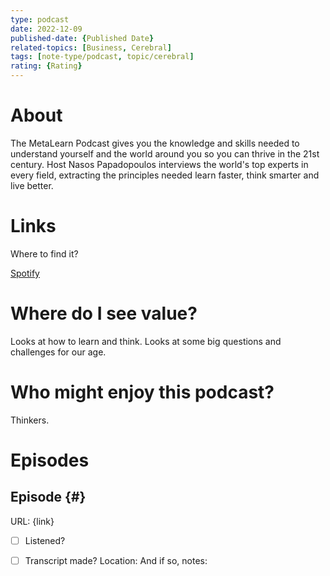 ```yaml
---
type: podcast
date: 2022-12-09
published-date: {Published Date}
related-topics: [Business, Cerebral]
tags: [note-type/podcast, topic/cerebral]
rating: {Rating}
---
```


# About

The MetaLearn Podcast gives you the knowledge and skills needed to understand yourself and the world around you so you can thrive in the 21st century. Host Nasos Papadopoulos interviews the world's top experts in every field, extracting the principles needed learn faster, think smarter and live better.

# Links

Where to find it?

[Spotify](https://open.spotify.com/show/1M6N05EbhgSu0Kde72X9qd)

# Where do I see value?

Looks at how to learn and think.  Looks at some big questions and challenges for our age.

# Who might enjoy this podcast?

Thinkers.

# Episodes

## Episode {#}

URL: {link}
- [ ] Listened?
- [ ] Transcript made?   Location:    And if so, notes:










